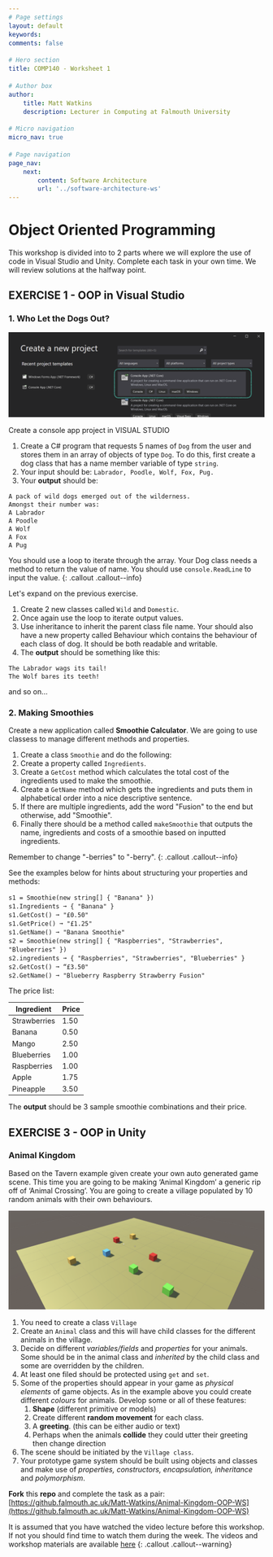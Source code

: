 ```yaml
---
# Page settings
layout: default
keywords:
comments: false

# Hero section
title: COMP140 - Worksheet 1

# Author box
author:
    title: Matt Watkins
    description: Lecturer in Computing at Falmouth University

# Micro navigation
micro_nav: true

# Page navigation
page_nav:
    next:
        content: Software Architecture
        url: '../software-architecture-ws'
---
```


# Object Oriented Programming

This workshop is divided into to 2 parts where we will explore the use of code in Visual Studio and Unity. Complete each task in your own time. We will review solutions at the halfway point.

## EXERCISE 1 - OOP in **Visual Studio**
### 1. Who Let the Dogs Out?

![Add Console App](images/create-console.png)

Create a console app project in VISUAL STUDIO
1. Create a C# program that requests 5 names of ``Dog`` from the user and stores them in an array of objects of type ``Dog``. To do this, first create a dog class that has a name member variable of type ``string``.
2. Your input should be: ``Labrador, Poodle, Wolf, Fox, Pug.`` 
3. Your **output** should be: 

```
A pack of wild dogs emerged out of the wilderness. 
Amongst their number was:
A Labrador
A Poodle
A Wolf
A Fox
A Pug
```
You should use a loop to iterate through the array. Your Dog class needs a method to return the value of name. 
You should use ``console.ReadLine`` to input the value.
{: .callout .callout--info}

Let's expand on the previous exercise. 

1. Create 2 new classes called ``Wild`` and ``Domestic``. 
2. Once again use the loop to iterate output values.
3. Use inheritance to inherit the parent class file name. Your should also have a new property called Behaviour which contains the behaviour of each class of dog. It should be both readable and writable.
4. The **output** should be something like this:

```
The Labrador wags its tail!
The Wolf bares its teeth!
```
and so on…

### 2. Making Smoothies

Create a new application called **Smoothie Calculator**. We are going to use classess to manage different methods and properties.

1. Create a class ``Smoothie`` and do the following:
2. Create a property called ``Ingredients``.
3. Create a ``GetCost`` method which calculates the total cost of the ingredients used to make the smoothie.
5. Create a ``GetName`` method which gets the ingredients and puts them in alphabetical order into a nice descriptive sentence.
6. If there are multiple ingredients, add the word "Fusion" to the end but otherwise, add "Smoothie". 
7. Finally there should be a method called ``makeSmoothie`` that outputs the name, ingredients and costs of a smoothie based on inputted ingredients. 

Remember to change "-berries" to "-berry". 
{: .callout .callout--info}

See the examples below for hints about structuring your properties and methods:

``s1 = Smoothie(new string[] { "Banana" })``  
``s1.Ingredients ➞ { "Banana" }``  
``s1.GetCost() ➞ "£0.50"``  
``s1.GetPrice() ➞ "£1.25"``  
``s1.GetName() ➞ "Banana Smoothie"``  
``s2 = Smoothie(new string[] { "Raspberries", "Strawberries", "Blueberries" })``  
``s2.ingredients ➞ { "Raspberries", "Strawberries", "Blueberries" }``  
``s2.GetCost() ➞ “£3.50"``  
``s2.GetName() ➞ "Blueberry Raspberry Strawberry Fusion"``  

The price list:

| Ingredient | Price |
| ----------- | ----------- |
| Strawberries | 1.50 |
| Banana | 0.50 |
| Mango | 2.50 |
| Blueberries | 1.00 |
| Raspberries | 1.00 |
| Apple | 1.75 |
| Pineapple | 3.50 |

The **output** should be 3 sample smoothie combinations and their price.

## EXERCISE 3 - OOP in **Unity**
### Animal Kingdom

Based on the Tavern example given create your own auto generated game scene. This time you are going to be making ‘Animal Kingdom’ a generic rip off of ‘Animal Crossing’. You are going to create a village populated by 10 random animals with their own behaviours.

![Example Scene in Unity](images/unity-animal.png)

1. You need to create a class ``Village``
2. Create an ``Animal`` class and this will have child classes for the different animals in the village. 
3. Decide on different *variables/fields* and *properties* for your animals. Some should be in the animal class and *inherited* by the child class and some are overridden by the children.
4. At least one filed should be protected using ``get`` and ``set``.
5. Some of the properties should appear in your game as *physical elements* of game objects. As in the example above you could create different *colours* for animals. Develop some or all of these features:
    1. **Shape** (different primitive or models)
    2. Create different **random movement** for each class.
    3. A **greeting**. (this can be either audio or text)
    4. Perhaps when the animals **collide** they could utter their greeting then change direction
6. The scene should be initiated by the ``Village class``. 
7. Your prototype game system should be built using objects and classes and make use of *properties, constructors, encapsulation, inheritance* and *polymorphism*.

**Fork** this **repo** and complete the task as a pair:
[https://github.falmouth.ac.uk/Matt-Watkins/Animal-Kingdom-OOP-WS](https://github.falmouth.ac.uk/Matt-Watkins/Animal-Kingdom-OOP-WS) 

It is assumed that you have watched the video lecture before this workshop. If not you should find time to watch them during the week. The videos and workshop materials are available [here](oop-lm)
{: .callout .callout--warning}
<!--stackedit_data:
eyJoaXN0b3J5IjpbMTMzODg4NjEwMCwtMTM2OTY3ODQxNiwtMT
A2MDc3ODQxNiwtMjExNDIxODcwXX0=
-->